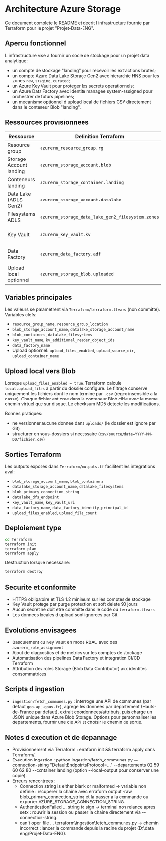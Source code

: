 ﻿# Architecture Azure Storage

Ce document complete le README et decrit l infrastructure fournie par Terraform pour le projet "Projet-Data-ENG".

## Apercu fonctionnel

L infrastructure vise a fournir un socle de stockage pour un projet data analytique:
- un compte de stockage "landing" pour recevoir les extractions brutes;
- un compte Azure Data Lake Storage Gen2 avec hierarchie HNS pour les zones `raw`, `staging`, `curated`;
- un Azure Key Vault pour proteger les secrets operationnels;
- un Azure Data Factory avec identite managee system-assigned pour orchestrer de futurs pipelines;
- un mecanisme optionnel d upload local de fichiers CSV directement dans le conteneur Blob "landing".

## Ressources provisionnees

| Ressource | Definition Terraform | Points clefs |
|-----------|----------------------|--------------|
| Resource group | `azurerm_resource_group.rg` | Regroupe toutes les ressources dans la region definie par `var.resource_group_location`. |
| Storage Account landing | `azurerm_storage_account.blob` | Compte Standard LRS, HTTPS only, TLS1_2. Concu sans HNS pour un usage Blob classique. |
| Conteneurs landing | `azurerm_storage_container.landing` | Liste definie par `var.blob_containers`. Chaque conteneur est prive. |
| Data Lake (ADLS Gen2) | `azurerm_storage_account.datalake` | HNS active pour disposer d un namespace hierarchique. Stockage Standard LRS. |
| Filesystems ADLS | `azurerm_storage_data_lake_gen2_filesystem.zones` | Filesystems `raw`, `staging`, `curated` par defaut. |
| Key Vault | `azurerm_key_vault.kv` | Mode Access Policies, purge protection et soft delete 90 jours. Une policy donne acces complet aux secrets pour le deployeeur. |
| Data Factory | `azurerm_data_factory.adf` | Identite system-assigned. `azurerm_key_vault_access_policy.kv_adf_reader` autorise Get/List sur les secrets. |
| Upload local optionnel | `azurerm_storage_blob.uploaded` | Parcourt `local.upload_files` et cree un blob Block pour chaque fichier CSV detecte localement. |

## Variables principales

Les valeurs se parametrent via `Terraform/terraform.tfvars` (non committe). Variables clefs:
- `resource_group_name`, `resource_group_location`
- `blob_storage_account_name`, `datalake_storage_account_name`
- `blob_containers`, `datalake_filesystems`
- `key_vault_name`, `kv_additional_reader_object_ids`
- `data_factory_name`
- Upload optionnel: `upload_files_enabled`, `upload_source_dir`, `upload_container_name`

## Upload local vers Blob

Lorsque `upload_files_enabled = true`, Terraform calcule `local.upload_files` a partir du dossier configure. Le filtrage conserve uniquement les fichiers dont le nom termine par `.csv` (regex insensible a la casse). Chaque fichier est cree dans le conteneur Blob cible avec le meme chemin virtuel que sur disque. Le checksum MD5 detecte les modifications.

Bonnes pratiques:
- ne versionner aucune donnee dans `uploads/` (le dossier est ignore par Git)
- structurer en sous-dossiers si necessaire (`csv/source/date=YYYY-MM-DD/fichier.csv`)

## Sorties Terraform

Les outputs exposes dans `Terraform/outputs.tf` facilitent les integrations aval:
- `blob_storage_account_name`, `blob_containers`
- `datalake_storage_account_name`, `datalake_filesystems`
- `blob_primary_connection_string`
- `datalake_dfs_endpoint`
- `key_vault_name`, `key_vault_uri`
- `data_factory_name`, `data_factory_identity_principal_id`
- `upload_files_enabled`, `upload_file_count`

## Deploiement type

```bash
cd Terraform
terraform init
terraform plan
terraform apply
```

Destruction lorsque necessaire:

```bash
terraform destroy
```

## Securite et conformite

- HTTPS obligatoire et TLS 1.2 minimum sur les comptes de stockage
- Key Vault protege par purge protection et soft delete 90 jours
- Aucun secret ne doit etre committe dans le code ou `terraform.tfvars`
- Les donnees locales d upload sont ignorees par Git

## Evolutions envisagees

- Basculement du Key Vault en mode RBAC avec des `azurerm_role_assignment`
- Ajout de diagnostics et de metrics sur les comptes de stockage
- Automatisation des pipelines Data Factory et integration CI/CD Terraform
- Attribution des roles Storage (Blob Data Contributor) aux identites consommatrices

## Scripts d ingestion

- `ingestion/fetch_communes.py` : interroge une API de communes (par defaut `geo.api.gouv.fr`), agrege les donnees par departement (Hauts-de-France par defaut), extrait coordonnees/attributs, puis charge un JSON unique dans Azure Blob Storage. Options pour personnaliser les departements, fournir une cle API et choisir le chemin de sortie.





## Notes d execution et de depannage

- Provisionnement via Terraform : 	erraform init && terraform apply dans Terraform/.
- Execution ingestion : python ingestion/fetch_communes.py --connection-string "DefaultEndpointsProtocol=..." --departements 02 59 60 62 80 --container landing (option --local-output pour conserver une copie).
- Erreurs rencontrees :
  - Connection string is either blank or malformed -> variable non definie : recuperer la chaine avec 	erraform output -raw blob_primary_connection_string et la passer a la commande ou exporter AZURE_STORAGE_CONNECTION_STRING.
  - AuthenticationFailed ... string to sign -> terminal non relance apres setx : rouvrir la session ou passer la chaine directement via --connection-string.
  - can't open file ... terraform\ingestion\fetch_communes.py -> chemin incorrect : lancer la commande depuis la racine du projet (D:\data eng\Projet-Data-ENG).
